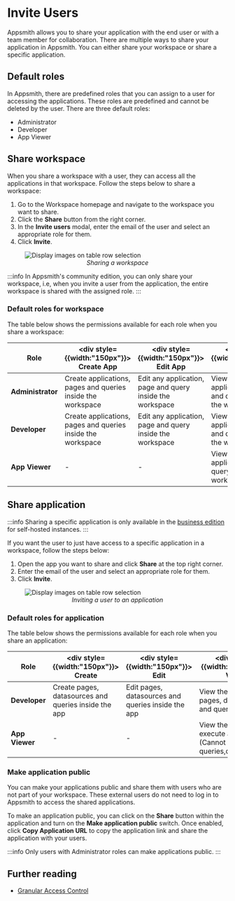 
# Invite Users

Appsmith allows you to share your application with the end user or with a team member for collaboration. There are multiple ways to share your application in Appsmith. You can either share your workspace or share a specific application.

## Default roles

In Appsmith, there are predefined roles that you can assign to a user for accessing the applications. These roles are predefined and cannot be deleted by the user. There are three default roles:

- Administrator
- Developer 
- App Viewer 

## Share workspace

When you share a workspace with a user, they can access all the applications in that workspace. Follow the steps below to share a workspace:
1. Go to the Workspace homepage and navigate to the workspace you want to share.
2. Click the **Share** button from the right corner.
3. In the **Invite users** modal, enter the email of the user and select an appropriate role for them.
3. Click **Invite**.



<figure>
  <img src="/img/Share_workspace.png" style= {{width:"700px", height:"auto"}} alt="Display images on table row selection"/>
  <figcaption align = "center"><i>Sharing a workspace</i></figcaption>
</figure>

:::info
In Appsmith's community edition, you can only share your workspace, i.e, when you invite a user from the application, the entire workspace is shared with the assigned role.
:::

### Default roles for workspace

The table below shows the permissions available for each role when you share a workspace:

|Role           |	<div style= {{width:"150px"}}> Create App </div> | <div style= {{width:"150px"}}> Edit App </div>  |<div style= {{width:"150px"}}> View App </div> |<div style= {{width:"150px"}}> Delete App </div>| <div style= {{width:"150px"}}> Make App Public </div> | <div style= {{width:"150px"}}> Invite Users </div>   | <div style= {{width:"150px"}}> Manage Users </div>  |
|---------------|-----------------------------------------------|--------------------------------------------|------------------------------------------|-------------------------------------------|-------------------------------------------------------|------------------------------------------------------|-----------------------------------------------------|
| **Administrator** |Create applications, pages and queries inside the workspace|Edit any application, page and query inside the workspace|View any application, page and query inside the workspace|Delete any application, page and query inside the workspace |Make any application inside the workspace public  |Invite other users to the workspace |	Manage users in a workspace |
|**Developer**      | Create applications, pages and queries inside the workspace|Edit any application, page and query inside the workspace|View any application, page and query inside the workspace |Delete any application, page and query inside the workspace|	-             |Invite other users to the workspace |	-             |
|**App Viewer**     |	-             |-             |View any application, page & query inside the workspace.|-|           -     |Invite other users to the workspace only as App Viewer |	-|



## Share application

:::info
Sharing a specific application is only available in the [business edition](https://www.appsmith.com/pricing) for self-hosted instances.
:::

If you want the user to just have access to a specific application in a workspace, follow the steps below:

1. Open the app you want to share and click **Share** at the top right corner.
2. Enter the email of the user and select an appropriate role for them.
3. Click **Invite**.

<figure>
  <img src="/img/share_application.png" style= {{width:"700px", height:"auto"}} alt="Display images on table row selection"/>
  <figcaption align = "center"><i>Inviting a user to an application</i></figcaption>
</figure>


### Default roles for application

The table below shows the permissions available for each role when you share an application:

|Role           |	<div style= {{width:"150px"}}> Create </div> | <div style= {{width:"150px"}}> Edit </div>  |<div style= {{width:"150px"}}> View </div> |<div style= {{width:"150px"}}> Delete </div>| <div style= {{width:"150px"}}> Make App Public </div> | <div style= {{width:"150px"}}> Invite Users </div>   | <div style= {{width:"150px"}}> Manage Users </div>  |
|---------------|-----------------------------------------------|--------------------------------------------|------------------------------------------|-------------------------------------------|-------------------------------------------------------|------------------------------------------------------|-----------------------------------------------------|
|**Developer**      | Create pages, datasources and queries inside the app|Edit pages, datasources and queries inside the app|View the app, its pages, datasources and queries. |Delete the app, its pages, datasources and queries|-|Invite other users with an equivalent or a lower role |	-       |
|**App Viewer**     |	-              |     -          |View the app and execute actions (Cannot see queries,datasources)|-|           -     |Invite users only as App Viewer |	-|


### Make application public

You can make your applications public and share them with users who are not part of your workspace. These external users do not need to log in to Appsmith to access the shared applications.

To make an application public, you can click on the **Share** button within the application and turn on the **Make application public** switch. Once enabled, click **Copy Application URL** to copy the application link and share the application with your users.

:::info
Only users with Administrator roles can make applications public.
:::

## Further reading

- [Granular Access Control](/advanced-concepts/granular-access-control)